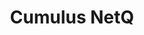 ---
title: Cumulus NetQ
layout: pdf
product: Cumulus NetQ
type: pdf
bookhidden: true
version: "2.4"
imgData: cumulus-netq
siteSlug: cumulus-netq
---